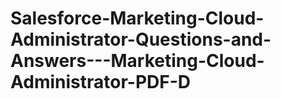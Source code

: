 # Salesforce-Marketing-Cloud-Administrator-Questions-and-Answers---Marketing-Cloud-Administrator-PDF-D